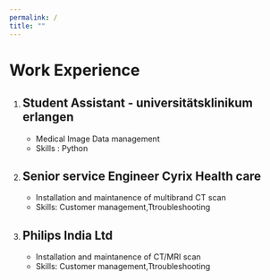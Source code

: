 ```yaml
---
permalink: /
title: ""
---
```


# Work Experience

1. ## Student Assistant - universitätsklinikum erlangen 
    - Medical Image Data management
    - Skills : Python
2. ## Senior service Engineer Cyrix Health care
    - Installation and maintanence of multibrand CT scan
    - Skills: Customer management,Ttroubleshooting
3. ## Philips India Ltd
    - Installation and maintanence of CT/MRI scan
    - Skills: Customer management,Ttroubleshooting
    
